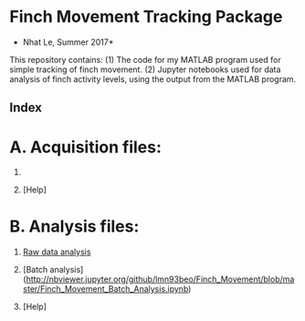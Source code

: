 # Finch Movement Tracking Package
* Nhat Le, Summer 2017*

This repository contains:
(1) The code for my MATLAB program used for simple tracking of finch movement.
(2) Jupyter notebooks used for data analysis of finch activity levels, using the output from the MATLAB program.
 
## Index

# A. Acquisition files:

1.

2. [Help]

# B. Analysis files:
1. [Raw data analysis](http://nbviewer.jupyter.org/github/lmn93beo/Finch_Movement/blob/master/Finch_Movement.ipynb)

2. [Batch analysis] (http://nbviewer.jupyter.org/github/lmn93beo/Finch_Movement/blob/master/Finch_Movement_Batch_Analysis.ipynb)

3. [Help]